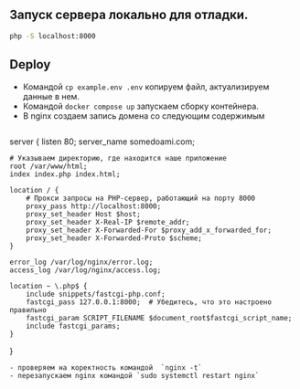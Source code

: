 ## Запуск сервера локально для отладки.
```bash
php -S localhost:8000
```

## Deploy
- Командой `cp example.env .env` копируем файл, актуализируем данные в нем.
- Командой `docker compose up` запускаем сборку контейнера.
- В nginx создаем запись домена со следующим содержимым
  ```shell
server {
    listen 80;
    server_name somedoami.com;

    # Указываем директорию, где находится наше приложение
    root /var/www/html;
    index index.php index.html;

    location / {
        # Прокси запросы на PHP-сервер, работающий на порту 8000
        proxy_pass http://localhost:8000;
        proxy_set_header Host $host;
        proxy_set_header X-Real-IP $remote_addr;
        proxy_set_header X-Forwarded-For $proxy_add_x_forwarded_for;
        proxy_set_header X-Forwarded-Proto $scheme;
    }

    error_log /var/log/nginx/error.log;
    access_log /var/log/nginx/access.log;

    location ~ \.php$ {
        include snippets/fastcgi-php.conf;
        fastcgi_pass 127.0.0.1:8000;  # Убедитесь, что это настроено правильно
        fastcgi_param SCRIPT_FILENAME $document_root$fastcgi_script_name;
        include fastcgi_params;
    }
}
```
- проверяем на коректность командой  `nginx -t`
- перезапускаем nginx командой `sudo systemctl restart nginx`